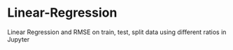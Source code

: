 # Linear-Regression
Linear Regression and RMSE on train, test, split data using different ratios in Jupyter
